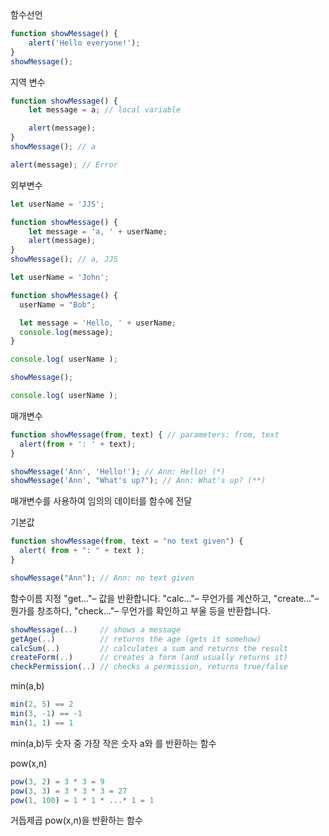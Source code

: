 함수선언
```js
function showMessage() {
    alert('Hello everyone!');
}
showMessage();
```

지역 변수
```js
function showMessage() {
    let message = a; // local variable

    alert(message);
}
showMessage(); // a

alert(message); // Error
```

외부변수
```js
let userName = 'JJS';

function showMessage() {
    let message = 'a, ' + userName;
    alert(message);
}
showMessage(); // a, JJS

```
```js
let userName = 'John';

function showMessage() {
  userName = "Bob";

  let message = 'Hello, ' + userName;
  console.log(message);
}

console.log( userName );

showMessage();

console.log( userName ); 
```

매개변수
```js
function showMessage(from, text) { // parameters: from, text
  alert(from + ': ' + text);
}

showMessage('Ann', 'Hello!'); // Ann: Hello! (*)
showMessage('Ann', "What's up?"); // Ann: What's up? (**)
```
매개변수를 사용하여 임의의 데이터를 함수에 전달

기본값
```js
function showMessage(from, text = "no text given") {
  alert( from + ": " + text );
}

showMessage("Ann"); // Ann: no text given
```
함수이름 지정 
"get…"– 값을 반환합니다.
"calc…"– 무언가를 계산하고,
"create…"– 뭔가를 창조하다,
"check…"– 무언가를 확인하고 부울 등을 반환합니다.
```js
showMessage(..)     // shows a message
getAge(..)          // returns the age (gets it somehow)
calcSum(..)         // calculates a sum and returns the result
createForm(..)      // creates a form (and usually returns it)
checkPermission(..) // checks a permission, returns true/false
```

min(a,b)
```js
min(2, 5) == 2
min(3, -1) == -1
min(1, 1) == 1
```
min(a,b)두 숫자 중 가장 작은 숫자 a와 를 반환하는 함수

pow(x,n)
```js
pow(3, 2) = 3 * 3 = 9
pow(3, 3) = 3 * 3 * 3 = 27
pow(1, 100) = 1 * 1 * ...* 1 = 1
```
거듭제곱 pow(x,n)을 반환하는 함수